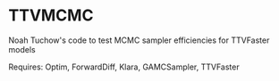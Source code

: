 # TTVMCMC
Noah Tuchow's code to test MCMC sampler efficiencies for TTVFaster models

Requires: Optim, ForwardDiff, Klara, GAMCSampler, TTVFaster
